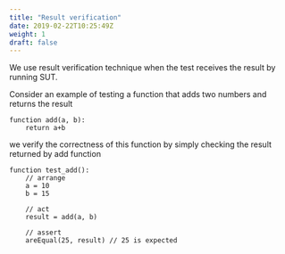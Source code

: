 ```yaml
---
title: "Result verification"
date: 2019-02-22T10:25:49Z
weight: 1
draft: false
---
```


We use result verification technique when the test receives the result by running SUT. 

Consider an example of testing a function that adds two numbers and returns the result

```
function add(a, b):
    return a+b
```

we verify the correctness of this function by simply checking the result returned by add function

```
function test_add():
    // arrange
    a = 10
    b = 15

    // act
    result = add(a, b)

    // assert
    areEqual(25, result) // 25 is expected

```